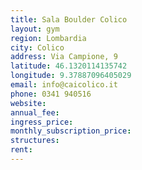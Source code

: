 ```yaml
---
title: Sala Boulder Colico
layout: gym
region: Lombardia
city: Colico
address: Via Campione, 9
latitude: 46.1320114135742
longitude: 9.37887096405029
email: info@caicolico.it
phone: 0341 940516
website: 
annual_fee: 
ingress_price: 
monthly_subscription_price: 
structures: 
rent: 
---
```


